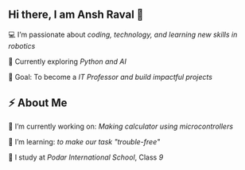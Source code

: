 ## Hi there, I am Ansh Raval 👋

💻 I’m passionate about *coding, technology, and learning new skills in robotics* 

🌱 Currently exploring *Python and AI* 

🎯 Goal: To become a *IT Professor and build impactful projects*  

## ⚡ About Me
🔭 I’m currently working on: *Making calculator using  microcontrollers*  

🌱 I’m learning: *to make our task "trouble-free"*  

🏫 I study at *Podar International School*, Class *9*


